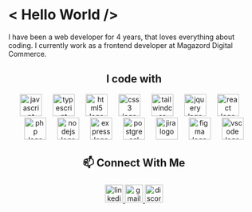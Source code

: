 <h1 align="left">< Hello World /></h1>
<p align="left">I have been a web developer for 4 years, that loves everything about coding. I currently work as a frontend developer at Magazord Digital Commerce.</p>

<h2 align="center">I code with</h2>

<div align="center">
  <img src="https://skillicons.dev/icons?i=js" height="44" alt="javascript logo"  />
  <img width="14" />
  <img src="https://skillicons.dev/icons?i=ts" height="44" alt="typescript logo"  />
  <img width="14" />
  <img src="https://skillicons.dev/icons?i=html" height="44" alt="html5 logo"  />
  <img width="14" />
  <img src="https://skillicons.dev/icons?i=css" height="44" alt="css3 logo"  />
  <img width="14" />
  <img src="https://skillicons.dev/icons?i=tailwind" height="44" alt="tailwindcss logo"  />
  <img width="14" />
  <img src="https://cdn.jsdelivr.net/gh/devicons/devicon/icons/jquery/jquery-original.svg" height="44" alt="jquery logo"  />
  <img width="14" />
  <img src="https://skillicons.dev/icons?i=react" height="44" alt="react logo"  />
  <img width="14" />
  <img src="https://skillicons.dev/icons?i=php" height="44" alt="php logo"  />
  <img width="14" />
  <img src="https://skillicons.dev/icons?i=nodejs" height="44" alt="nodejs logo"  />
  <img width="14" />
  <img src="https://skillicons.dev/icons?i=express" height="44" alt="express logo"  />
  <img width="14" />
  <img src="https://skillicons.dev/icons?i=postgres" height="44" alt="postgresql logo"  />
  <img width="14" />
  <img src="https://cdn.jsdelivr.net/gh/devicons/devicon/icons/jira/jira-original.svg" height="44" alt="jira logo"  />
  <img width="14" />
  <img src="https://skillicons.dev/icons?i=figma" height="44" alt="figma logo"  />
  <img width="14" />
  <img src="https://skillicons.dev/icons?i=vscode" height="44" alt="vscode logo"  />
</div>

###

<h2 align="center">📫 Connect With Me</h2>

###

<div align="center">
  <a href="https://www.linkedin.com/in/renyzeraa/" target="_blank">
    <img src="https://img.shields.io/static/v1?message=LinkedIn&logo=linkedin&label=&color=0077B5&logoColor=white&labelColor=&style=for-the-badge" height="36" alt="linkedin logo"  />
  </a>
 <a href="mailto:renansilvaytb@gmail.com" target="_blank">
    <img src="https://img.shields.io/static/v1?message=Gmail&logo=gmail&label=&color=D14836&logoColor=white&labelColor=&style=for-the-badge" height="36" alt="gmail logo"  />
 </a>
  <img src="https://img.shields.io/static/v1?message=Discord&logo=discord&label=&color=7289DA&logoColor=white&labelColor=&style=for-the-badge" height="36" alt="discord logo"  />
</div>
